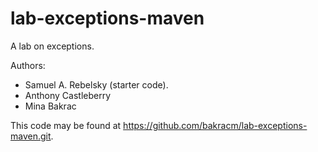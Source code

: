 # lab-exceptions-maven

A lab on exceptions.

Authors:

* Samuel A. Rebelsky (starter code).
* Anthony Castleberry
* Mina Bakrac

This code may be found at <https://github.com/bakracm/lab-exceptions-maven.git>.
